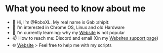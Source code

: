 # What you need to know about me
- 👋 Hi, I’m @RoboXL. My real name is Gab :shipit:
- 👀 I’m interested in Chrome OS, Linux and old Hardware
- 🌱 I’m currently learning: why my [Website](https://sites.google.com/view/updatex/) is not popular 
- 📫 How to reach me: Discord and email (On my [Websites support page](https://sites.google.com/view/updatex/support))
- 🌐 [Website](https://sites.google.com/view/updatex/) > Feel free to help me with my scripts
<!---
RoboXL/RoboXL is a ✨ special ✨ repository because its `README.md` (this file) appears on your GitHub profile.
You can click the Preview link to take a look at your changes.
--->
